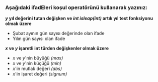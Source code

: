 ### Aşağıdaki ifadEleri koşul operatörünü kullanarak yazınız:

**_y_ yıl değerini tutan değişken ve _int isleap(int)_ artık yıl test fonksiyonu olmak üzere**
+ Şubat ayının gün sayısı değerinde olan ifade
+ Yılın gün sayısı olan ifade

**_x_ ve _y_ işaretli int türden  değişkenler olmak üzere**
+ _x_ ve _y_'nin büyüğü _(max)_
+ _x_ ve _y_'nin küçüğü _(min)_
+ _x_'in mutlak değeri _(abs)_
+ _x_'in işaret değeri _(signum)_
